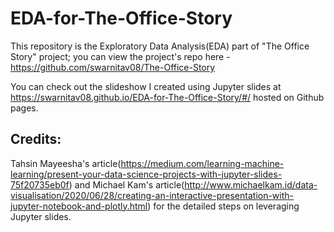 # EDA-for-The-Office-Story

This repository is the Exploratory Data Analysis(EDA) part of "The Office Story" project; you can view the project's repo here - https://github.com/swarnitav08/The-Office-Story

You can check out the slideshow I created using Jupyter slides at https://swarnitav08.github.io/EDA-for-The-Office-Story/#/ hosted on Github pages.

## Credits:
Tahsin Mayeesha's article(https://medium.com/learning-machine-learning/present-your-data-science-projects-with-jupyter-slides-75f20735eb0f) and Michael Kam's article(http://www.michaelkam.id/data-visualisation/2020/06/28/creating-an-interactive-presentation-with-jupyter-notebook-and-plotly.html) for the detailed steps on leveraging Jupyter slides.
